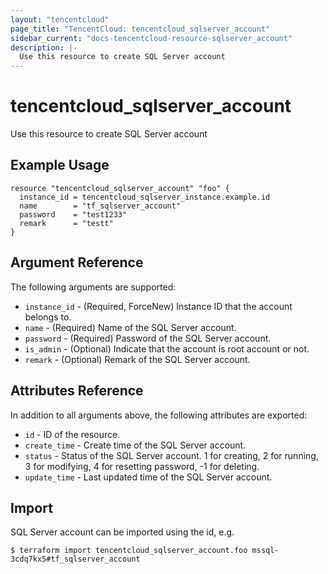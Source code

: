 ```yaml
---
layout: "tencentcloud"
page_title: "TencentCloud: tencentcloud_sqlserver_account"
sidebar_current: "docs-tencentcloud-resource-sqlserver_account"
description: |-
  Use this resource to create SQL Server account
---
```


# tencentcloud_sqlserver_account

Use this resource to create SQL Server account

## Example Usage

```hcl
resource "tencentcloud_sqlserver_account" "foo" {
  instance_id = tencentcloud_sqlserver_instance.example.id
  name        = "tf_sqlserver_account"
  password    = "test1233"
  remark      = "testt"
}
```

## Argument Reference

The following arguments are supported:

* `instance_id` - (Required, ForceNew) Instance ID that the account belongs to.
* `name` - (Required) Name of the SQL Server account.
* `password` - (Required) Password of the SQL Server account.
* `is_admin` - (Optional) Indicate that the account is root account or not.
* `remark` - (Optional) Remark of the SQL Server account.

## Attributes Reference

In addition to all arguments above, the following attributes are exported:

* `id` - ID of the resource.
* `create_time` - Create time of the SQL Server account.
* `status` - Status of the SQL Server account. 1 for creating, 2 for running, 3 for modifying, 4 for resetting password, -1 for deleting.
* `update_time` - Last updated time of the SQL Server account.


## Import

SQL Server account can be imported using the id, e.g.

```
$ terraform import tencentcloud_sqlserver_account.foo mssql-3cdq7kx5#tf_sqlserver_account
```

